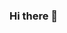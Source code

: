 ### Hi there 👋

<!--
**rij1234/rij1234** is a ✨ _special_ ✨ repository because its `README.md` (this file) appears on your GitHub profile.


[![Git Stats](https://github-readme-stats.vercel.app/api?username=rij1234&count_private=true&show_icons=true&theme=react)](https://github.com/rij1234)

[![Top Langs](https://github-readme-stats.vercel.app/api/top-langs/?username=rij1234&count_private=true&show_icons=true&theme=react)](https://github.com/rij1234)
